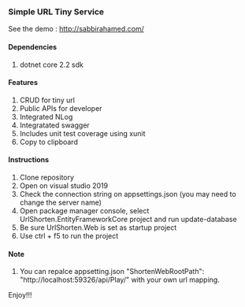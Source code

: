 ### Simple URL Tiny Service

See the demo : http://sabbirahamed.com/

#### Dependencies
1. dotnet core 2.2 sdk

#### Features
1. CRUD for tiny url
2. Public APIs for developer
3. Integrated NLog
4. Integratated swagger
5. Includes unit test coverage using xunit
6. Copy to clipboard

#### Instructions
1. Clone repository
2. Open on visual studio 2019
3. Check the connection string on appsettings.json (you may need to change the server name)
4. Open package manager console, select UrlShorten.EntityFrameworkCore project and run update-database
5. Be sure UrlShorten.Web is set as startup project
6. Use ctrl + f5 to run the project

#### Note
1. You can repalce appsetting.json "ShortenWebRootPath": "http://localhost:59326/api/Play/" with your own url mapping.

Enjoy!!!
